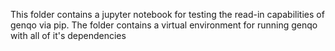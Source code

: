 This folder contains a jupyter notebook for testing the read-in capabilities of genqo via pip. The folder contains a virtual environment for running genqo with all of it's dependencies
